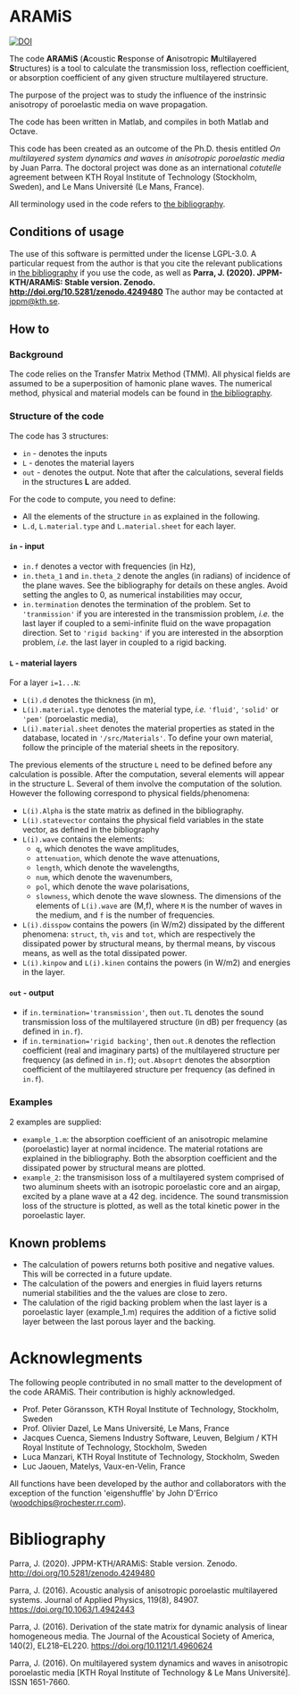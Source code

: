 # ARAMiS

[![DOI](https://zenodo.org/badge/308288970.svg)](https://zenodo.org/badge/latestdoi/308288970)


The code **ARAMiS** (**A**coustic **R**esponse of **A**nisotropic **M**ult**i**layered **S**tructures) is a tool to calculate the transmission loss, reflection coefficient, or absorption coefficient of any given structure multilayered structure.

The purpose of the project was to study the influence of the instrinsic anisotropy of poroelastic media on wave propagation. 

The code has been written in Matlab, and compiles in both Matlab and Octave.

This code has been created as an outcome of the Ph.D. thesis entitled *On multilayered system dynamics and waves in anisotropic poroelastic media* by Juan Parra. The doctoral project was done as an international *cotutelle* agreement between KTH Royal Institute of Technology (Stockholm, Sweden), and Le Mans Université (Le Mans, France).

All terminology used in the code refers to [the bibliography](Bibliography).

## Conditions of usage
The use of this software is permitted under the license LGPL-3.0.
A particular request from the author is that you cite the relevant publications in [the bibliography](Bibliography) if you use the code, as well as **Parra, J. (2020). JPPM-KTH/ARAMiS: Stable version. Zenodo. http://doi.org/10.5281/zenodo.4249480**
The author may be contacted at [jppm@kth.se](mailto:jppm@kth.se).

## How to

### Background 
The code relies on the Transfer Matrix Method (TMM). All physical fields are assumed to be a superposition of hamonic plane waves.
The numerical method, physical and material models can be found in [the bibliography](Bibliography).

### Structure of the code
The code has 3 structures:
* `in` - denotes the inputs
* `L` - denotes the material layers
* `out` - denotes the output. Note that after the calculations, several fields in the structures **L** are added.

For the code to compute, you need to define:
* All the elements of the structure `in` as explained in the following.
* `L.d`, `L.material.type` and `L.material.sheet` for each layer. 

#### `in` - input
* `in.f` denotes a vector with frequencies (in Hz),
* `in.theta_1` and `in.theta_2` denote the angles (in radians) of incidence of the plane waves. See the bibliography for details on these angles. Avoid setting the angles to 0, as numerical instabilities may occur,
* `in.termination` denotes the termination of the problem. Set to `'tranmission'` if you are interested in the transmission problem, *i.e.* the last layer if coupled to a semi-infinite fluid on the wave propagation direction. Set to `'rigid backing'` if you are interested in the absorption problem, *i.e.* the last layer in coupled to a rigid backing.
	
#### `L` - material layers
For a layer `i=1...N`:
* `L(i).d` denotes the thickness (in m),
* `L(i).material.type` denotes the material type, *i.e.* `'fluid'`, `'solid'` or `'pem'` (poroelastic media),
* `L(i).material.sheet` denotes the material properties as stated in the database, located in `'/src/Materials'`. To define your own material, follow the principle of the material sheets in the repository.
	
The previous elements of the structure `L` need to be defined before any calculation is possible.
After the computation, several elements will appear in the structure L.  Several of them involve the computation of the solution. However the following correspond to physical fields/phenomena:

* `L(i).Alpha` is the state matrix as defined in the bibliography.
*  `L(i).statevector` contains the physical field variables in the state vector, as defined in the bibliography
*  `L(i).wave` contains the elements:
	* `q`, which denotes the wave amplitudes, 
	* `attenuation`, which denote the wave attenuations,
	* `length`, which denote the wavelengths,
	* `num`, which denote the wavenumbers,
	* `pol`, which denote the wave polarisations,
	* `slowness`, which denote the wave slowness.
	The dimensions of the elements of `L(i).wave` are (M,f), where `M` is the number of waves in the medium, and `f` is the number of frequencies.
* `L(i).disspow` contains the powers (in W/m2) dissipated by the different phenomena: `struct`, `th`, `vis` and `tot`, which are respectively the dissipated power by structural means, by thermal means, by viscous means, as well as the total dissipated power.
* `L(i).kinpow` and `L(i).kinen` contains the powers (in W/m2) and energies in the layer.

#### `out` - output

* if `in.termination='transmission'`, then `out.TL` denotes the sound transmission loss of the multilayered structure (in dB) per frequency (as defined in `in.f`).
* if `in.termination='rigid backing'`, then `out.R` denotes the reflection coefficient (real and imaginary parts) of the multilayered structure per frequency (as defined in `in.f`); `out.Absoprt` denotes the absorption coefficient of the multilayered structure per frequency (as defined in `in.f`).

### Examples
2 examples are supplied:
* `example_1.m`: the absorption coefficient of an anisotropic melamine (poroelastic) layer at normal incidence. The material rotations are explained in the bibliography. Both the absorption coefficient and the dissipated power by structural means are plotted.
* `example_2`: the transmisison loss of a multilayered system comprised of two aluminum sheets with an isotropic poroelastic core and an airgap, excited by a plane wave at a 42 deg. incidence. The sound transmission loss of the structure is plotted, as well as the total kinetic power in the poroelastic layer.

## Known problems
* The calculation of powers returns both positive and negative values. This will be corrected in a future update.
* The calculation of the powers and energies in fluid layers returns numerial stabilities and the the values are close to zero.
* The calulation of the rigid backing problem when the last layer is a poroelastic layer (example_1.m) requires the addition of a fictive solid layer between the last porous layer and the backing.

# Acknowlegments
The following people contributed in no small matter to the development of the code ARAMiS. Their contribution is highly acknowledged.

* Prof. Peter Göransson, KTH Royal Institute of Technology, Stockholm, Sweden
* Prof. Olivier Dazel, Le Mans Université, Le Mans, France
* Jacques Cuenca, Siemens Industry Software, Leuven, Belgium / KTH Royal Institute of Technology, Stockholm, Sweden
* Luca Manzari, KTH Royal Institute of Technology, Stockholm, Sweden
* Luc Jaouen, Matelys, Vaux-en-Velin, France

All functions have been developed by the author and collaborators with the exception of the function 'eigenshuffle' by John D'Errico (woodchips@rochester.rr.com).

# Bibliography
Parra, J. (2020). JPPM-KTH/ARAMiS: Stable version. Zenodo. http://doi.org/10.5281/zenodo.4249480

Parra, J. (2016). Acoustic analysis of anisotropic poroelastic multilayered systems. Journal of Applied Physics, 119(8), 84907. https://doi.org/10.1063/1.4942443

Parra, J. (2016). Derivation of the state matrix for dynamic analysis of linear homogeneous media. The Journal of the Acoustical Society of America, 140(2), EL218–EL220. https://doi.org/10.1121/1.4960624

Parra, J. (2016). On multilayered system dynamics and waves in anisotropic poroelastic media [KTH Royal Institute of Technology & Le Mans Université]. ISSN 1651-7660.

